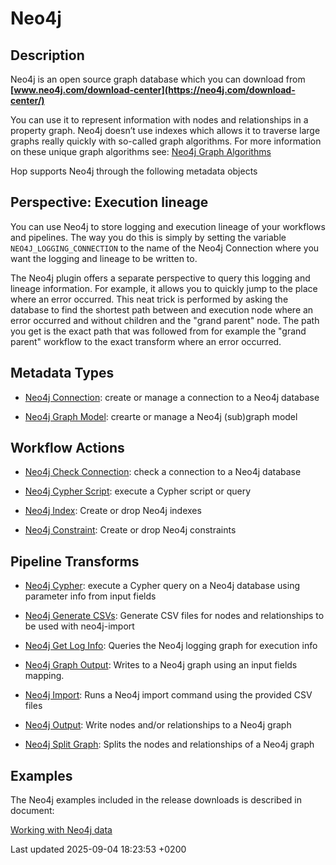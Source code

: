 <div id="header">

# Neo4j

</div>

<div id="content">

<div class="sect1">

## Description

<div class="sectionbody">

<div class="paragraph">

Neo4j is an open source graph database which you can download from **[www.neo4j.com/download-center](https://neo4j.com/download-center/)**

</div>

<div class="paragraph">

You can use it to represent information with nodes and relationships in a property graph. Neo4j doesn’t use indexes which allows it to traverse large graphs really quickly with so-called graph algorithms. For more information on these unique graph algorithms see: [Neo4j Graph Algorithms](https://neo4j.com/docs/graph-data-science/current/algorithms/#algorithms)

</div>

<div class="paragraph">

Hop supports Neo4j through the following metadata objects

</div>

</div>

</div>

<div class="sect1">

## Perspective: Execution lineage

<div class="sectionbody">

<div class="paragraph">

You can use Neo4j to store logging and execution lineage of your workflows and pipelines. The way you do this is simply by setting the variable `NEO4J_LOGGING_CONNECTION` to the name of the Neo4j Connection where you want the logging and lineage to be written to.

</div>

<div class="paragraph">

The Neo4j plugin offers a separate perspective to query this logging and lineage information. For example, it allows you to quickly jump to the place where an error occurred. This neat trick is performed by asking the database to find the shortest path between and execution node where an error occurred and without children and the "grand parent" node. The path you get is the exact path that was followed from for example the "grand parent" workflow to the exact transform where an error occurred.

</div>

</div>

</div>

<div class="sect1">

## Metadata Types

<div class="sectionbody">

<div class="ulist">

  - [Neo4j Connection](metadata-types/neo4j/neo4j-connection.5FxvLzzXUN): create or manage a connection to a Neo4j database

  - [Neo4j Graph Model](metadata-types/neo4j/neo4j-graphmodel.5FxvLzzXUN): crearte or manage a Neo4j (sub)graph model

</div>

</div>

</div>

<div class="sect1">

## Workflow Actions

<div class="sectionbody">

<div class="ulist">

  - [Neo4j Check Connection](workflow/actions/neo4j-checkconnections.5FxvLzzXUN): check a connection to a Neo4j database

  - [Neo4j Cypher Script](workflow/actions/neo4j-cypherscript.5FxvLzzXUN): execute a Cypher script or query

  - [Neo4j Index](workflow/actions/neo4j-index.5FxvLzzXUN): Create or drop Neo4j indexes

  - [Neo4j Constraint](workflow/actions/neo4j-constraint.5FxvLzzXUN): Create or drop Neo4j constraints

</div>

</div>

</div>

<div class="sect1">

## Pipeline Transforms

<div class="sectionbody">

<div class="ulist">

  - [Neo4j Cypher](pipeline/transforms/neo4j-cypher.5FxvLzzXUN): execute a Cypher query on a Neo4j database using parameter info from input fields

  - [Neo4j Generate CSVs](pipeline/transforms/neo4j-gencsv.5FxvLzzXUN): Generate CSV files for nodes and relationships to be used with neo4j-import

  - [Neo4j Get Log Info](pipeline/transforms/neo4j-getloginfo.5FxvLzzXUN): Queries the Neo4j logging graph for execution info

  - [Neo4j Graph Output](pipeline/transforms/neo4j-graphoutput.5FxvLzzXUN): Writes to a Neo4j graph using an input fields mapping.

  - [Neo4j Import](pipeline/transforms/neo4j-import.5FxvLzzXUN): Runs a Neo4j import command using the provided CSV files

  - [Neo4j Output](pipeline/transforms/neo4j-output.5FxvLzzXUN): Write nodes and/or relationships to a Neo4j graph

  - [Neo4j Split Graph](pipeline/transforms/neo4j-split-graph.5FxvLzzXUN): Splits the nodes and relationships of a Neo4j graph

</div>

</div>

</div>

<div class="sect1">

## Examples

<div class="sectionbody">

<div class="paragraph">

The Neo4j examples included in the release downloads is described in document:

</div>

<div class="paragraph">

[Working with Neo4j data](technology/neo4j/working-with-neo4j-data.5FxvLzzXUN)

</div>

</div>

</div>

</div>

<div id="footer">

<div id="footer-text">

Last updated 2025-09-04 18:23:53 +0200

</div>

</div>
